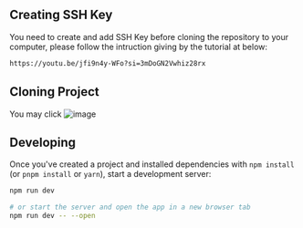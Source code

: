 ## Creating SSH Key
You need to create and add SSH Key before cloning the repository to your computer, please follow the intruction giving by the tutorial at below:
```bash
https://youtu.be/jfi9n4y-WFo?si=3mDoGN2Vwhiz28rx
```
## Cloning Project 
You may click 
![image](https://github.com/cl3mentch/innovus/assets/31813377/c5e03153-8c4e-425e-9701-a7aa4d4a867e)


## Developing

Once you've created a project and installed dependencies with `npm install` (or `pnpm install` or `yarn`), start a development server:

```bash
npm run dev

# or start the server and open the app in a new browser tab
npm run dev -- --open
```


